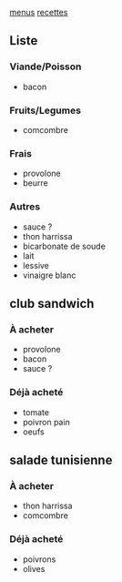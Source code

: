 [menus](/menu.html)
[recettes](/recipe.html)

## Liste
### Viande/Poisson
- bacon
### Fruits/Legumes
- comcombre
### Frais
- provolone
- beurre
### Autres
- sauce ?
- thon harrissa
- bicarbonate de soude
- lait
- lessive
- vinaigre blanc

## club sandwich
### À acheter
- provolone
- bacon
- sauce ?
### Déjà acheté 
- tomate
- poivron pain
- oeufs

## salade tunisienne
### À acheter
- thon harrissa
- comcombre
### Déjà acheté 
- poivrons
- olives
